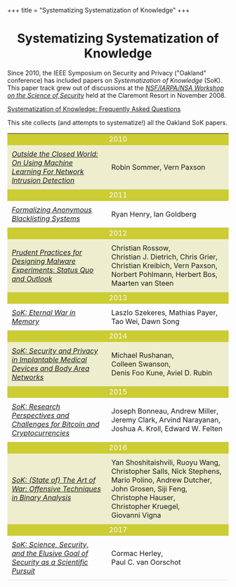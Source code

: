 +++
title = "Systematizing Systematization of Knowledge"
+++

# <center>Systematizing Systematization of Knowledge</center>

Since 2010, the IEEE Symposium on Security and Privacy ("Oakland"
conference) has included papers on _Systematization of Knowledge_
(SoK).  This paper track grew out of discussions at the <a
href="http://sos.cs.virginia.edu"><em>NSF/IARPA/NSA Workshop on the
Science of Security</em></a> held at the Claremont Resort in November
2008.

[Systematization of Knowledge: Frequently Asked Questions](http://oakland31.cs.virginia.edu/sokfaq.html)

This site collects (and attempts to systematize!) all the Oakland SoK
papers.


   <table> <tr bgcolor="CCCC33"><td colspan="2" style="bgcolor: #CCCC33; text-align: center; color: #FFFFFF">2010</td></tr><tr bgcolor="EEEECE"><td width="45%" style="padding: 10px; border-bottom: 1px solid #ddd;"><a href="/papers/sommer2010.pdf"><em>Outside the Closed World: On Using Machine Learning For Network Intrusion Detection</em></td><td style="padding: 10px; border-bottom: 1px solid #ddd;">Robin&nbsp;Sommer, Vern&nbsp;Paxson</td></tr><tr bgcolor="CCCC33"><td colspan="2" style="bgcolor: #CCCC33; text-align: center; color: #FFFFFF">2011</td></tr><tr><td width="45%" style="padding: 10px; border-bottom: 1px solid #ddd;"><a href="/papers/henry2011.pdf"><em>Formalizing Anonymous Blacklisting Systems</em></td><td style="padding: 10px; border-bottom: 1px solid #ddd;">Ryan&nbsp;Henry, Ian&nbsp;Goldberg</td></tr><tr bgcolor="CCCC33"><td colspan="2" style="bgcolor: #CCCC33; text-align: center; color: #FFFFFF">2012</td></tr><tr bgcolor="EEEECE"><td width="45%" style="padding: 10px; border-bottom: 1px solid #ddd;"><a href="/papers/rossow2012.pdf"><em>Prudent Practices for Designing Malware Experiments: Status Quo and Outlook</em></td><td style="padding: 10px; border-bottom: 1px solid #ddd;">Christian&nbsp;Rossow, Christian&nbsp;J.&nbsp;Dietrich, Chris&nbsp;Grier, Christian&nbsp;Kreibich, Vern&nbsp;Paxson, Norbert&nbsp;Pohlmann, Herbert&nbsp;Bos, Maarten&nbsp;van&nbsp;Steen</td></tr><tr bgcolor="CCCC33"><td colspan="2" style="bgcolor: #CCCC33; text-align: center; color: #FFFFFF">2013</td></tr><tr><td width="45%" style="padding: 10px; border-bottom: 1px solid #ddd;"><a href="/papers/szekeres2013.pdf"><em>SoK: Eternal War in Memory</em></td><td style="padding: 10px; border-bottom: 1px solid #ddd;">Laszlo&nbsp;Szekeres, Mathias&nbsp;Payer, Tao&nbsp;Wei, Dawn&nbsp;Song</td></tr><tr bgcolor="CCCC33"><td colspan="2" style="bgcolor: #CCCC33; text-align: center; color: #FFFFFF">2014</td></tr><tr bgcolor="EEEECE"><td width="45%" style="padding: 10px; border-bottom: 1px solid #ddd;"><a href="/papers/rushanana2013.pdf"><em>SoK: Security and Privacy in Implantable Medical Devices and Body Area Networks</em></td><td style="padding: 10px; border-bottom: 1px solid #ddd;">Michael&nbsp;Rushanan, Colleen&nbsp;Swanson, Denis&nbsp;Foo&nbsp;Kune, Aviel&nbsp;D.&nbsp;Rubin</td></tr><tr bgcolor="CCCC33"><td colspan="2" style="bgcolor: #CCCC33; text-align: center; color: #FFFFFF">2015</td></tr><tr><td width="45%" style="padding: 10px; border-bottom: 1px solid #ddd;"><a href="/papers/bonneau2015.pdf"><em>SoK: Research Perspectives and Challenges for Bitcoin and Cryptocurrencies</em></td><td style="padding: 10px; border-bottom: 1px solid #ddd;">Joseph&nbsp;Bonneau, Andrew&nbsp;Miller, Jeremy&nbsp;Clark, Arvind&nbsp;Narayanan, Joshua&nbsp;A.&nbsp;Kroll, Edward&nbsp;W.&nbsp;Felten</td></tr><tr bgcolor="CCCC33"><td colspan="2" style="bgcolor: #CCCC33; text-align: center; color: #FFFFFF">2016</td></tr><tr bgcolor="EEEECE"><td width="45%" style="padding: 10px; border-bottom: 1px solid #ddd;"><a href="/papers/shoshitaishvili2016.pdf"><em>SoK: (State of) The Art of War: Offensive Techniques in Binary Analysis</em></td><td style="padding: 10px; border-bottom: 1px solid #ddd;">Yan&nbsp;Shoshitaishvili, Ruoyu&nbsp;Wang, Christopher&nbsp;Salls, Nick&nbsp;Stephens, Mario&nbsp;Polino, Andrew&nbsp;Dutcher, John&nbsp;Grosen, Siji&nbsp;Feng, Christophe&nbsp;Hauser, Christopher&nbsp;Kruegel, Giovanni&nbsp;Vigna</td></tr><tr bgcolor="CCCC33"><td colspan="2" style="bgcolor: #CCCC33; text-align: center; color: #FFFFFF">2017</td></tr><tr><td width="45%" style="padding: 10px; border-bottom: 1px solid #ddd;"><a href="/papers/herley2017.pdf"><em>SoK: Science, Security, and the Elusive Goal of Security as a Scientific Pursuit</em></td><td style="padding: 10px; border-bottom: 1px solid #ddd;">Cormac&nbsp;Herley, Paul&nbsp;C.&nbsp;van&nbsp;Oorschot</td></tr>   </table>